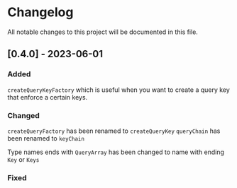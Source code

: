 # Changelog

All notable changes to this project will be documented in this file.

## [0.4.0] - 2023-06-01

### Added

`createQueryKeyFactory` which is useful when you want to create a query key that enforce a certain keys.

### Changed

`createQueryFactory` has been renamed to `createQueryKey`
`queryChain` has been renamed to `keyChain`

Type names ends with `QueryArray` has been changed to name with ending `Key` or `Keys`

### Fixed
